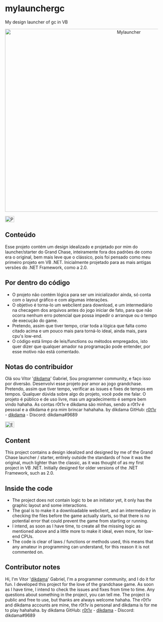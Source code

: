 # mylaunchergc
My design launcher of gc in VB

<p align="center">
    <img alt="Mylauncher" src="https://i.imgur.com/nxmNjC7.gif" width="800" height="600" />
</p>
<p>
<p align="left">
  	<img alt="PT-BR" src="https://i.imgur.com/3fl9Sfi.gif" width="30" height="20"/>
</p>

## Conteúdo

Esse projeto contém um design idealizado e projetado por mim do launcher/starter do Grand Chase, inteiramente fora dos padrões de como era o original, bem mais leve que o clássico, pois foi pensado como meu primeiro projeto em VB .NET. Inicialmente projetado para as mais antigas versões do .NET Framework, como a 2.0.

## Por dentro do código

- O projeto não contém lógica para ser um inicializador ainda, só conta com o layout gráfico e com algumas interações.
- O objetivo é torna-lo um webclient para download, e um intermediário na checagem dos arquivos antes do jogo iniciar de fato, para que não ocorra nenhum erro potencial que possa impedir o arranque ou o tempo de execução do game.
- Pretendo, assim que tiver tempo, criar toda a lógica que falta como citado acima e um pouco mais para torná-lo ideal, ainda mais, para cpu's low-end.
- O código está limpo de leis/functions ou métodos empregados, isto quer dizer que qualquer amador na programação pode entender, por esse motivo não está comentado.

## Notas do contribuidor

Olá sou Vitor '[dikdama](https://github.com/dikdama)' Gabriel,
Sou programmer community, e faço isso por diversão.
Desenvolvi esse projeto por amor ao jogo grandchase. 
Pretendo, assim que tiver tempo, verificar as issues e fixes de tempos em tempos.
Qualquer dúvida sobre algo do projeto, você pode me falar.
O projeto é público e de uso livre, mas um agradecimento é sempre bem vindo hahaha.
As contas r0t1v e dikdama são minhas, sendo a r0t1v é pessoal e a dikdama é pra mim brincar hahahaha. 
by dikdama GitHub: [r0t1v](https://github.com/r0t1v) - [dikdama](https://github.com/dikdama) - Discord: dikdama#9689

<p align="left">
  	<img alt="EN-US" src="https://i.imgur.com/QqtGoQ4.gif" width="30" height="20" />
</p>

## Content

This project contains a design idealized and designed by me of the Grand Chase launcher / starter, entirely outside the standards of how it was the original, much lighter than the classic, as it was thought of as my first project in VB .NET. Initially designed for older versions of the .NET Framework, such as 2.0.

## Inside the code

- The project does not contain logic to be an initiator yet, it only has the graphic layout and some interactions.
- The goal is to make it a downloadable webclient, and an intermediary in checking the files before the game actually starts, so that there is no potential error that could prevent the game from starting or running.
- I intend, as soon as I have time, to create all the missing logic as mentioned above and a little more to make it ideal, even more, for low-end CPUs.
- The code is clear of laws / functions or methods used, this means that any amateur in programming can understand, for this reason it is not commented on.

## Contributor notes

Hi, I'm Vitor '[dikdama](https://github.com/dikdama)' Gabriel,
I'm a programmer community, and I do it for fun.
I developed this project for the love of the grandchase game.
As soon as I have time, I intend to check the issues and fixes from time to time.
Any questions about something in the project, you can tell me.
The project is public and free to use, but thanks are always welcome hahaha.
The r0t1v and dikdama accounts are mine, the r0t1v is personal and dikdama is for me to play hahahaha.
by dikdama GitHub: [r0t1v](https://github.com/r0t1v) - [dikdama](https://github.com/dikdama) - Discord: dikdama#9689